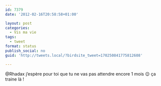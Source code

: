 ```yaml
---
id: 7379
date: '2012-02-16T20:58:58+01:00'

layout: post
categories:
  - Vis ma vie
tags:
  - tweet
format: status
publish_social: no
guid: 'http://tweets.local/?birdsite_tweet=170250841775812608'

---
```


@Rhadax j’espère pour toi que tu ne vas pas attendre encore 1 mois 😉 ça traine là !